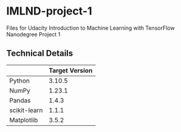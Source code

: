 # IMLND-project-1
Files for Udacity Introduction to Machine Learning with TensorFlow Nanodegree Project 1


## Technical Details
|  | Target Version |
|---|---|
| Python | 3.10.5 |
| NumPy | 1.23.1 |
| Pandas | 1.4.3 |
| scikit-learn | 1.1.1 |
| Matplotlib | 3.5.2 |